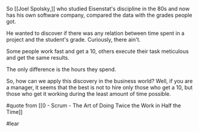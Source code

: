 So [[Joel Spolsky,]] who studied Eisenstat's discipline in the 80s and now has his own software company, compared the data with the grades people got.

He wanted to discover if there was any relation between time spent in a project and the student's grade. Curiously, there ain't.

Some people work fast and get a 10, others execute their task meticulous and get the same results.

The only difference is the hours they spend.

So, how can we apply this discovery in the business world? Well, if you are a manager, it seems that the best is not to hire only those who get a 10, but those who get it working during the least amount of time possible.

#quote from [[0 - Scrum - The Art of Doing Twice the Work in Half the Time]]

#lear